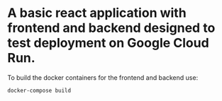 # A basic react application with frontend and backend designed to test deployment on Google Cloud Run. 

To build the docker containers for the frontend and backend use:
```
docker-compose build
```

